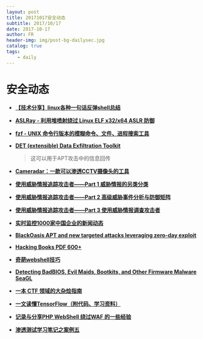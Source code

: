 ```yaml
---
layout: post
title: 20171017安全动态
subtitle: 2017/10/17
date: 2017-10-17
author: FR
header-img: img/post-bg-dailysec.jpg
catalog: true
tags:
    - daily
---
```

# 安全动态
- **[【技术分享】linux各种一句话反弹shell总结](http://bobao.360.cn/learning/detail/4551.html)**

- **[ASLRay - 利用堆喷射绕过 Linux ELF x32/x64 ASLR 防御](https://github.com/cryptolok/ASLRay)**

- **[fzf - UNIX 命令行版本的模糊命令、文件、进程搜索工具](https://github.com/junegunn/fzf)**
- **[DET (extensible) Data Exfiltration Toolkit](https://github.com/sensepost/DET)**
    > 这可以用于APT攻击中的信息回传

- **[Cameradar：一款可以渗透CCTV摄像头的工具](http://www.freebuf.com/sectool/150254.html)**  
- **[使用威胁情报追踪攻击者——Part 1 威胁情报的另类分类](https://zhuanlan.zhihu.com/p/30105006)**  
- **[使用威胁情报追踪攻击者——Part 2 高级威胁事件分析与防御矩阵](https://zhuanlan.zhihu.com/p/30160133)**  
- **[使用威胁情报追踪攻击者——Part 3 使用威胁情报调查攻击者](https://zhuanlan.zhihu.com/p/30197024)**  
- **[实时监控1000家中国企业的新闻动态](https://github.com/NolanZhao/news_feed)**  
- **[BlackOasis APT and new targeted attacks leveraging zero-day exploit](https://securelist.com/blackoasis-apt-and-new-targeted-attacks-leveraging-zero-day-exploit/82732/)**  
- **[Hacking Books PDF 600+](https://drive.google.com/drive/folders/0B5rqWHARHFcVNUpNamdoMlRqRm8)**  
- **[奇葩webshell技巧](http://mp.weixin.qq.com/s/_Yg1C-6_liquATHB-vz65Q)**  
- **[Detecting BadBIOS, Evil Maids, Bootkits, and Other Firmware Malware SeaGL](https://ia601507.us.archive.org/2/items/seagl-2017/seagl-2017.pdf)**  
- **[一本 CTF 领域的大杂烩指南](https://firmianay.gitbooks.io/ctf-all-in-one/content/)**  
- **[一文读懂TensorFlow（附代码、学习资料）](https://mp.weixin.qq.com/s/SlitM8JToD7dN5E5Ue9wjA)**  
- **[记录与分享PHP WebShell 绕过WAF 的一些经验](https://github.com/lcatro/PHP-WebShell-Bypass-WAF)**
- **[渗透测试学习笔记之案例五](https://xianzhi.aliyun.com/forum/read/2206.html)**
